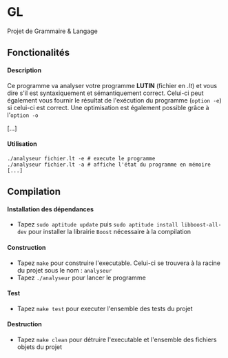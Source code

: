 # GL
Projet de Grammaire &amp; Langage

## Fonctionalités

#### Description
Ce programme va analyser votre programme **LUTIN** (fichier en *.lt*) et vous dire s'il est syntaxiquement et sémantiquement correct.
Celui-ci peut également vous fournir le résultat de l'exécution du programme (`option -e`) si celui-ci est correct. Une optimisation est également possible grâce à l'`option -o`

[...]

#### Utilisation
```shell
./analyseur fichier.lt -e # execute le programme
./analyseur fichier.lt -a # affiche l'état du programme en mémoire
[...]
```

## Compilation

#### Installation des dépendances
- Tapez `sudo aptitude update` puis `sudo aptitude install libboost-all-dev` pour installer la librairie `Boost` nécessaire à la compilation

#### Construction
- Tapez `make` pour construire l'executable. Celui-ci se trouvera à la racine du projet sous le nom : `analyseur`
- Tapez `./analyseur` pour lancer le programme

#### Test
- Tapez `make test` pour executer l'ensemble des tests du projet

#### Destruction
- Tapez `make clean` pour détruire l'executable et l'ensemble des fichiers objets du projet
